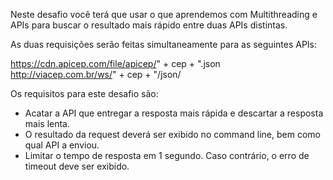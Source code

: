 Neste desafio você terá que usar o que aprendemos com Multithreading e APIs para buscar o resultado mais rápido entre duas APIs distintas.

As duas requisições serão feitas simultaneamente para as seguintes APIs:

https://cdn.apicep.com/file/apicep/" + cep + ".json
http://viacep.com.br/ws/" + cep + "/json/

Os requisitos para este desafio são:
- Acatar a API que entregar a resposta mais rápida e descartar a resposta mais lenta.
- O resultado da request deverá ser exibido no command line, bem como qual API a enviou.
- Limitar o tempo de resposta em 1 segundo. Caso contrário, o erro de timeout deve ser exibido.